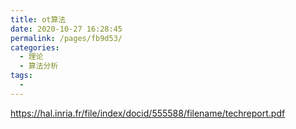 ```yaml
---
title: ot算法
date: 2020-10-27 16:28:45
permalink: /pages/fb9d53/
categories:
  - 理论
  - 算法分析
tags:
  - 
---
```

https://hal.inria.fr/file/index/docid/555588/filename/techreport.pdf